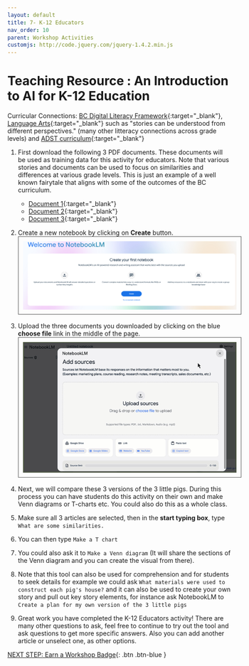 ```yaml
---
layout: default
title: 7- K-12 Educators
nav_order: 10
parent: Workshop Activities
customjs: http://code.jquery.com/jquery-1.4.2.min.js
--- 
```


# Teaching Resource : An Introduction to AI for K-12 Education 

Curricular Connections:
[BC Digital Literacy Framework](https://www2.gov.bc.ca/assets/gov/education/kindergarten-to-grade-12/teach/teaching-tools/digital-literacy-framework.pdf){:target="_blank"}, [Language Arts](https://curriculum.gov.bc.ca/curriculum/english-language-arts/3/core){:target="_blank"} such as "stories can be understood from different perspectives." (many other litteracy connections across grade levels) and [ADST curriculum](https://curriculum.gov.bc.ca/curriculum/adst){:target="_blank"}

1. First download the following 3 PDF documents. These documents will be used as training data for this activity for educators. Note that various stories and documents can be used to focus on similarities and differences at various grade levels. This is just an example of a well known fairytale that aligns with some of the outcomes of the BC curriculum. 
   - [Document 1](images/3-pigs-1.pdf){:target="_blank"}
   - [Document 2](images/3-pigs-2.pdf){:target="_blank"}
   - [Document 3](images/3-pigs-3.pdf){:target="_blank"}

2. Create a new notebook by clicking on **Create** button.
<img src="images/nblm-create.png" style="width:600px;padding:10px;border: 1px solid #555;" alt="NotebookLM Create new button"><br>
3. Upload the three documents you downloaded by clicking on the blue **choose file** link in the middle of the page.
<img src="images/nblm-add-docs.gif" style="width:800px;padding:10px;border: 1px solid #555;" alt="Add documents"><br>
4. Next, we will compare these 3 versions of the 3 little pigs. During this process you can have students do this activity on their own and make Venn diagrams or T-charts etc. You could also do this as a whole class.
5. Make sure all 3 articles are selected, then in the **start typing box**, type ```What are some similarities.```
6. You can then type ```Make a T chart```
7. You could also ask it to  ```Make a Venn diagram``` (It will share the sections of the Venn diagram and you can create the visual from there).
8. Note that this tool can also be used for comprehension and for students to seek details for example we could ask ```What materials were used to construct each pig's house?``` and it can also be used to create your own story and pull out key story elements, for instance ask NotebookLM to ```Create a plan for my own version of the 3 little pigs```
9. Great work you have completed the K-12 Educators activity! There are many other questions to ask, feel free to continue to try out the tool and ask questions to get more specific answers. Also you can add another article or unselect one, as other options. 

 [NEXT STEP: Earn a Workshop Badge](informal-credentials.html){: .btn .btn-blue }
